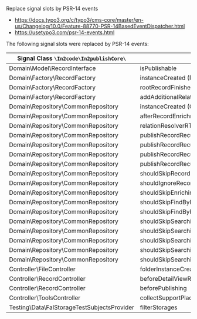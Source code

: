 Replace signal slots by PSR-14 events

* https://docs.typo3.org/c/typo3/cms-core/master/en-us/Changelog/10.0/Feature-88770-PSR-14BasedEventDispatcher.html
* https://usetypo3.com/psr-14-events.html


The following signal slots were replaced by PSR-14 events:

| Signal Class `\In2code\In2publishCore\`     | Signal Name                                            | Event                                                                                             |
|---------------------------------------------| -------------------------------------------------------|---------------------------------------------------------------------------------------------------|
| Domain\Model\RecordInterface                | isPublishable                                          | VoteIfRecordIsPublishable                                                                         |
| Domain\Factory\RecordFactory                | instanceCreated (RecordFactory)                        | RecordInstanceWasInstantiated                                                                     |
| Domain\Factory\RecordFactory                | rootRecordFinished                                     | RootRecordCreationWasFinished                                                                     |
| Domain\Factory\RecordFactory                | addAdditionalRelatedRecords                            | AllRelatedRecordsWereAddedToOneRecord                                                             |
| Domain\Repository\CommonRepository          | instanceCreated (CommonRepository)                     | CommonRepositoryWasInstantiated                                                                   |
| Domain\Repository\CommonRepository          | afterRecordEnrichment (deprecated!)                    | RecordWasEnriched                                                                                 |
| Domain\Repository\CommonRepository          | relationResolverRTE                                    | RelatedRecordsByRteWereFetched                                                                    |
| Domain\Repository\CommonRepository          | publishRecordRecursiveBegin                            | RecursiveRecordPublishingBegan                                                                    |
| Domain\Repository\CommonRepository          | publishRecordRecursiveEnd                              | RecursiveRecordPublishingEnded                                                                    |
| Domain\Repository\CommonRepository          | publishRecordRecursiveBeforePublishing                 | PublishingOfOneRecordBegan                                                                        |
| Domain\Repository\CommonRepository          | publishRecordRecursiveAfterPublishing                  | PublishingOfOneRecordEnded                                                                        |
| Domain\Repository\CommonRepository          | shouldSkipRecord                                       | [VoteIfRecordShouldBeSkipped](../Events/VoteIfRecordShouldBeSkipped.md)                           |
| Domain\Repository\CommonRepository          | shouldIgnoreRecord                                     | [VoteIfRecordShouldBeIgnored](../Events/VoteIfRecordShouldBeIgnored.md)                           |
| Domain\Repository\CommonRepository          | shouldSkipEnrichingPageRecord                          | [VoteIfPageRecordEnrichingShouldBeSkipped](../Events/VoteIfPageRecordEnrichingShouldBeSkipped.md) |
| Domain\Repository\CommonRepository          | shouldSkipFindByIdentifier                             | [VoteIfFindingByIdentifierShouldBeSkipped](../Events/VoteIfFindingByIdentifierShouldBeSkipped.md) |
| Domain\Repository\CommonRepository          | shouldSkipFindByProperty                               | VoteIfFindingByPropertyShouldBeSkipped                                                            |
| Domain\Repository\CommonRepository          | shouldSkipSearchingForRelatedRecordByTable             | VoteIfSearchingForRelatedRecordsByTableShouldBeSkipped                                            |
| Domain\Repository\CommonRepository          | shouldSkipSearchingForRelatedRecords                   | VoteIfSearchingForRelatedRecordsShouldBeSkipped                                                   |
| Domain\Repository\CommonRepository          | shouldSkipSearchingForRelatedRecordsByFlexForm         | VoteIfSearchingForRelatedRecordsByFlexFormShouldBeSkipped                                         |
| Domain\Repository\CommonRepository          | shouldSkipSearchingForRelatedRecordsByFlexFormProperty | VoteIfSearchingForRelatedRecordsByFlexFormPropertyShouldBeSkipped                                 |
| Domain\Repository\CommonRepository          | shouldSkipSearchingForRelatedRecordsByProperty         | VoteIfSearchingForRelatedRecordsByPropertyShouldBeSkipped                                         |
| Controller\FileController                   | folderInstanceCreated                                  | [FolderInstanceWasCreated](../Events/FolderInstanceWasCreated.md)                                 |
| Controller\RecordController                 | beforeDetailViewRender                                 | [RecordWasCreatedForDetailAction](../Events/RecordWasCreatedForDetailAction.md)                   |
| Controller\RecordController                 | beforePublishing                                       | RecordWasSelectedForPublishing                                                                    |
| Controller\ToolsController                  | collectSupportPlaces                                   | RreatedDefaultHelpLabels                                                                          |
| Testing\Data\FalStorageTestSubjectsProvider | filterStorages                                         | StoragesForTestingWereFetched                                                                     |
